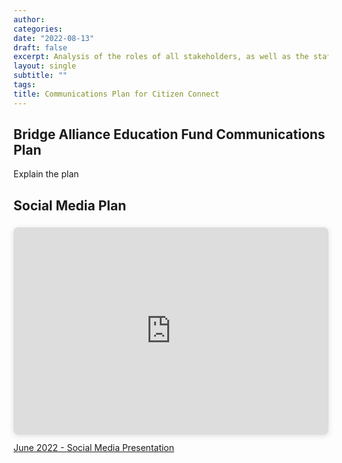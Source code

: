 ```yaml
---
author: 
categories:
date: "2022-08-13"
draft: false
excerpt: Analysis of the roles of all stakeholders, as well as the staff and intern workflow and future plans.
layout: single
subtitle: ""
tags:
title: Communications Plan for Citizen Connect
---
```


## Bridge Alliance Education Fund Communications Plan

Explain the plan

## Social Media Plan

<div style="position: relative; width: 100%; height: 0; padding-top: 56.2500%;
 padding-bottom: 48px; box-shadow: 0 2px 8px 0 rgba(63,69,81,0.16); margin-top: 1.6em; margin-bottom: 0.9em; overflow: hidden;
 border-radius: 8px; will-change: transform;">
  <iframe loading="lazy" style="position: absolute; width: 100%; height: 100%; top: 0; left: 0; border: none; padding: 0;margin: 0;"
    src="https:&#x2F;&#x2F;www.canva.com&#x2F;design&#x2F;DAFI3cgePF4&#x2F;view?embed" allowfullscreen="allowfullscreen" allow="fullscreen">
  </iframe>
</div>
<a href="https:&#x2F;&#x2F;www.canva.com&#x2F;design&#x2F;DAFI3cgePF4&#x2F;view?utm_content=DAFI3cgePF4&amp;utm_campaign=designshare&amp;utm_medium=embeds&amp;utm_source=link" target="_blank" rel="noopener">June 2022 - Social Media Presentation</a>



